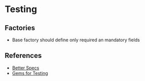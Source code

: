 # Testing

## Factories

* Base factory should define only required an mandatory fields

## References

* [Better Specs](http://www.betterspecs.org)
* [Gems for Testing](libraries.md#testing)
